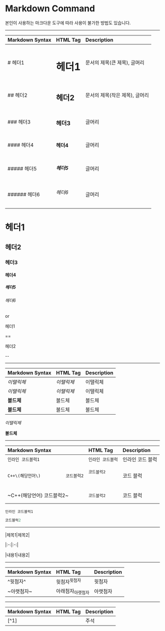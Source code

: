 # Markdown Command

본인이 사용하는 마크다운 도구에 따라 사용이 불가한 방법도 있습니다.

---

| Markdown Syntax | HTML Tag | Description |
| :--- | :--- | :--- |
| \# 헤더1 | <h1>헤더1</h1> | 문서의 제목(큰 제목), 글머리 |
| \#\# 헤더2 | <h2>헤더2</h2> | 문서의 제목(작은 제목), 글머리 |
| \#\#\# 헤더3 | <h3>헤더3</h3> | 글머리 |
| \#\#\#\# 헤더4 | <h4>헤더4</h4> | 글머리 |
| \#\#\#\#\# 헤더5 | <h5>헤더5</h5> | 글머리 |
| \#\#\#\#\#\# 헤더6 | <h6>헤더6</h6> | 글머리 |

# 헤더1

## 헤더2

### 헤더3

#### 헤더4

##### 헤더5

###### 헤더6

or

헤더1

==

헤더2

--

---

| Markdown Syntax | HTML Tag | Description |
| :--- | :--- | :--- |
| *이탤릭체* | <em>이탤릭체</em> | 이탤릭체 |
| _이탤릭체_ | <em>이탤릭체</em> | 이탤릭체 |
| **볼드체** | <string>볼드체</string> | 볼드체 |
| __볼드체__ | <string>볼드체</string> | 볼드체 |

_이탤릭체_

**볼드체**

---

| Markdown Syntax | HTML Tag | Description |
| :--- | :--- | :--- |
| `인라인 코드블럭1` | <code>인라인 코드블럭</code> | 인라인 코드 블럭 |
| ```C++\(해당언어\)          코드블럭2``` | <pre>코드블럭2<pre> | 코드 블럭 |
| ~C++(해당언어)     코드블럭2~ | <pre>코드블럭2</pre> | 코드 블럭 |

`인라인 코드블럭1`

```cpp
코드블럭2
```

---

|제목1|제목2|

|:-:|:-:|

|내용1|내용2|

---

| Markdown Syntax | HTML Tag | Description |
| :--- | :--- | :--- |
| ^윗첨자^ | 윗첨자<sup>윗첨자</sup> | 윗첨자 |
| ~아랫첨자~ | 아래첨자<sub>아랫첨자</sub> | 아랫첨자 |

---

| Markdown Syntax | HTML Tag | Description |
| :--- | :--- | :--- |
| [^1] |  | 주석 |
